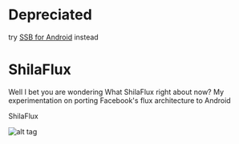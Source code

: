 # Depreciated
try [SSB for Android](https://github.com/Dmedina88/SSB) instead 
# ShilaFlux
Well I bet you are wondering What ShilaFlux right about now?
My experimentation on porting Facebook's flux architecture to Android

ShilaFlux

![alt tag](http://leepfitness.com/wp-content/uploads/2015/10/Shia-LaBeouf-Just-Do-It.jpg)
